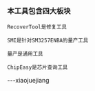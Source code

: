 ### 本工具包含四大板块

`RecoverTool是修复工具`

`SMI是针对SM3257ENBA的量产工具`

`量产是通用工具`

`ChipEasy是芯片查询工具`

---xiaojuejiang

